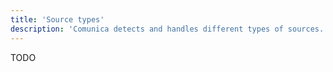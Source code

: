 ```yaml
---
title: 'Source types'
description: 'Comunica detects and handles different types of sources.'
---
```


TODO
